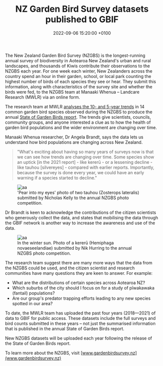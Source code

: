 ﻿---
title:  "NZ Garden Bird Survey datasets published to GBIF"
date:   2022-09-06 15:20:00 +0100
categories: ["data", "citizen science"]
lang-ref: for authors
background: assets/images/posts/2022-08-14-garden-bird-survey.png
---

The New Zealand Garden Bird Survey (NZGBS) is the longest-running annual survey of biodiversity in Aotearoa New Zealand's urban and rural landscapes, and thousands of Kiwis contribute their observations to the NZGBS each year. For one week each winter, New Zealanders across the country spend an hour in their garden, school, or local park counting the highest number of birds of each species they see or hear. They submit this information, along with characteristics of the survey site and whether the birds were fed, to the NZGBS team at Manaaki Whenua – Landcare Research (MWLR) via an online form.

The research team at MWLR [analyses the 10- and 5-year trends](https://datastore.landcareresearch.co.nz/dataset/nzgbs-2018-trend-analysis-methods) in 14 common garden bird species observed during the NZGBS to produce the annual [State of Garden Birds report](https://gardenbirdsurvey.nz/results/). The trends give scientists, councils, community groups, and anyone interested a clue as to how the health of garden bird populations and the wider environment are changing over time.

Manaaki Whenua researcher, Dr Angela Brandt, says the data lets us understand how bird populations are changing across New Zealand. 
>"What's exciting about having so many years of surveys now is that we can see how trends are changing over time. Some species show an uptick [in the 2021 report] - like kererū - or a lessening decline - like tauhou [silvereyes] - compared with earlier reports. Importantly, because the survey is done every year, we could have an early warning if a species started to decline."


<figure>
    <img src="{{site.url}}/assets/images/posts/62c2b01f18ce3-IMG_8428-2-tauhou.jpg" alt="aa"/>
    <figcaption>'Pear into my eyes' photo of two tauhou (Zosterops lateralis) submitted by Nicholas Kelly to the annual NZGBS photo competition.</figcaption>
</figure>

 

Dr Brandt is keen to acknowledge the contributions of the citizen scientists who generously collect the data, and states that mobilising the data through the GBIF network is another way to increase the awareness and use of the data. 

<figure>
    <img src="{{site.url}}/assets/images/posts/62bfc4d750815-011A3985 - kereru.jpg" alt="aa"/>
    <figcaption>In the winter sun.  Photo of a kererū (Hemiphaga novaeseelandiae) submitted by Nik Hurring to the annual NZGBS photo competition.</figcaption>
</figure> 

The research team suggest there are many more ways that the data from the NZGBS could be used, and the citizen scientist and research communities have many questions they are keen to answer. For example: 
* What are the distributions of certain species across Aotearoa NZ? 
* Which suburbs of the city should I focus on for a study of pīwakawaka (fantail) populations? 
* Are our group's predator trapping efforts leading to any new species spotted in our area?

To date, the MWLR team has uploaded the past four years (2018—2021) of data to GBIF for public access. These datasets include the full surveys and bird counts submitted in these years – not just the summarised information that is published in the annual State of Garden Birds report.

New NZGBS datasets will be uploaded each year following the release of the State of Garden Birds report. 

To learn more about the NZGBS, visit [www.gardenbirdsurvey.nz](www.gardenbirdsurvey.nz)


